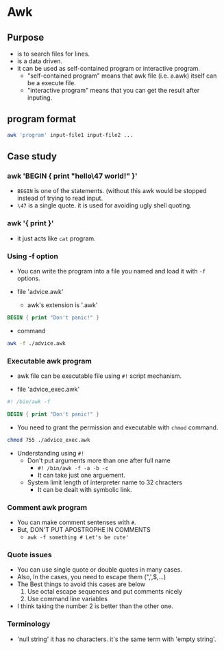 <link rel="stylesheet" type="text/css" media="all" href="https://shlomo90.github.io/homepage.css" />

# Awk

## Purpose

* is to search files for lines.
* is a data driven.
* it can be used as self-contained program or interactive program.
    * "self-contained program" means that awk file (i.e. a.awk) itself can be a execute file.
    * "interactive program" means that you can get the result after inputing.


## program format

```bash
awk 'program' input-file1 input-file2 ...
```

## Case study

### awk 'BEGIN { print "hello\47  world!" }'

* `BEGIN` is one of the statements. (without this awk would be stopped instead of trying to read input.
* `\47` is a single quote. it is used for avoiding ugly shell quoting.

### awk '{ print }'

* it just acts like `cat` program.

### Using -f option

* You can write the program into a file you named and load it with `-f` options.

* file 'advice.awk'
    * awk's extension is '.awk'

```awk
BEGIN { print "Don't panic!" }
```

* command

```bash
awk -f ./advice.awk
```

### Executable awk program

* awk file can be executable file using `#!` script mechanism.

* file 'advice_exec.awk'

```awk
#! /bin/awk -f

BEGIN { print "Don't panic!" }
```

* You need to grant the permission and executable with `chmod` command.

```bash
chmod 755 ./advice_exec.awk
```

* Understanding using `#!`
    * Don't put arguments more than one after full name
        * `#! /bin/awk -f -a -b -c`
        * It can take just one arguement.
    * System limit length of interpreter name to 32 chracters
        * It can be dealt with symbolic link.


### Comment awk program

* You can make comment sentenses with `#`.
* But, DON'T PUT APOSTROPHE IN COMMENTS
    * `awk -f something # Let's be cute'`


### Quote issues

* You can use single quote or double quotes in many cases.
* Also, In the cases, you need to escape them (",',$,...)
* The Best things to avoid this cases are below
    1. Use octal escape sequences and put comments nicely
    2. Use command line variables
* I think taking the number 2 is better than the other one.


### Terminology

* 'null string' it has no characters. it's the same term with 'empty string'.
